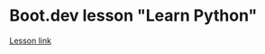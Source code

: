 # Boot.dev lesson "Learn Python"
[Lesson link](https://www.boot.dev/lessons/78b4646f-85aa-42c7-ba46-faec2f0902a9)